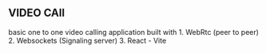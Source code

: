 ## VIDEO CAll

basic one to one video calling application built with
        1. WebRtc (peer to peer)
        2. Websockets (Signaling server)
        3. React - Vite
